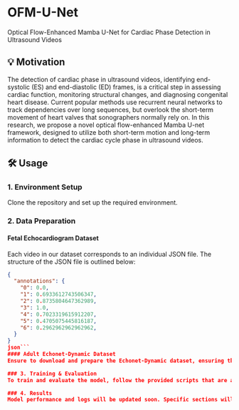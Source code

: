 # OFM-U-Net
Optical Flow-Enhanced Mamba U-Net for Cardiac Phase Detection in Ultrasound Videos

## 💡 Motivation
The detection of cardiac phase in ultrasound videos, identifying end-systolic (ES) and end-diastolic (ED) frames, is a critical step in assessing cardiac function, monitoring structural changes, and diagnosing congenital heart disease.
Current popular methods use recurrent neural networks to track dependencies over long sequences, but overlook the short-term movement of heart valves that sonographers normally rely on.
In this research, we propose a novel optical flow-enhanced Mamba U-net framework, designed to utilize both short-term motion and long-term information to detect the cardiac cycle phase in ultrasound videos.

## 🛠️ Usage

### 1. Environment Setup
Clone the repository and set up the required environment.

### 2. Data Preparation
#### Fetal Echocardiogram Dataset
Each video in our dataset corresponds to an individual JSON file. The structure of the JSON file is outlined below:

```json
{
  "annotations": {
    "0": 0.0,
    "1": 0.6933612743506347,
    "2": 0.8735804647362989,
    "3": 1.0,
    "4": 0.7023319615912207,
    "5": 0.4705075445816187,
    "6": 0.2962962962962962,
  }
}
json```
#### Adult Echonet-Dynamic Dataset
Ensure to download and prepare the Echonet-Dynamic dataset, ensuring the directory structure matches the specified requirements.

### 3. Training & Evaluation
To train and evaluate the model, follow the provided scripts that are adapted for multiple GPU setups.

### 4. Results
Model performance and logs will be updated soon. Specific sections will detail the outcomes for different datasets.
